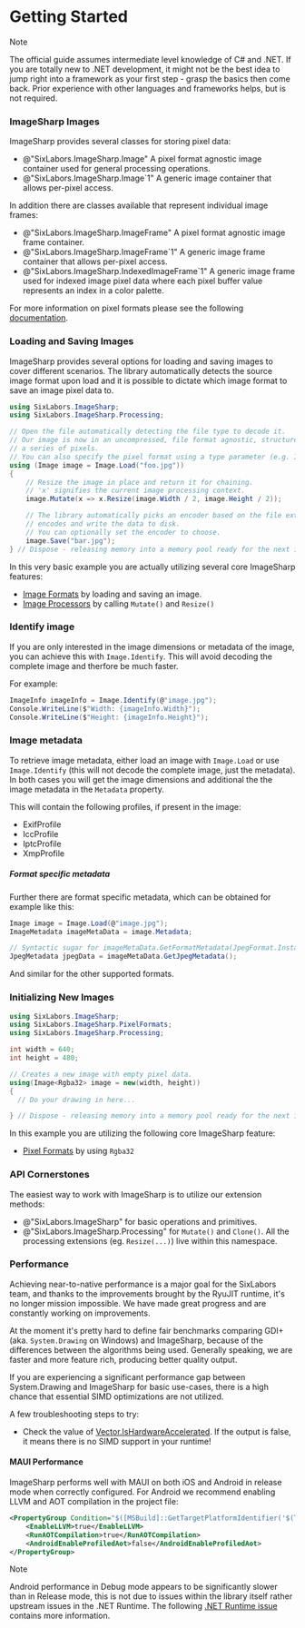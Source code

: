 # Getting Started

>[!NOTE]
>The official guide assumes intermediate level knowledge of C# and .NET. If you are totally new to .NET development, it might not be the best idea to jump right into a framework as your first step - grasp the basics then come back. Prior experience with other languages and frameworks helps, but is not required.

### ImageSharp Images

ImageSharp provides several classes for storing pixel data:

- @"SixLabors.ImageSharp.Image" A pixel format agnostic image container used for general processing operations.
- @"SixLabors.ImageSharp.Image`1" A generic image container that allows per-pixel access.

In addition there are classes available that represent individual image frames:

- @"SixLabors.ImageSharp.ImageFrame" A pixel format agnostic image frame container.
- @"SixLabors.ImageSharp.ImageFrame`1" A generic image frame container that allows per-pixel access.
- @"SixLabors.ImageSharp.IndexedImageFrame`1" A generic image frame used for indexed image pixel data where each pixel buffer value represents an index in a color palette.

For more information on pixel formats please see the following [documentation](pixelformats.md).

### Loading and Saving Images

ImageSharp provides several options for loading and saving images to cover different scenarios. The library automatically detects the source image format upon load and it is possible to dictate which image format to save an image pixel data to.  

```c#
using SixLabors.ImageSharp;
using SixLabors.ImageSharp.Processing;

// Open the file automatically detecting the file type to decode it.
// Our image is now in an uncompressed, file format agnostic, structure in-memory as
// a series of pixels.
// You can also specify the pixel format using a type parameter (e.g. Image<Rgba32> image = Image.Load<Rgba32>("foo.jpg"))
using (Image image = Image.Load("foo.jpg")) 
{
    // Resize the image in place and return it for chaining.
    // 'x' signifies the current image processing context.
    image.Mutate(x => x.Resize(image.Width / 2, image.Height / 2)); 

    // The library automatically picks an encoder based on the file extension then
    // encodes and write the data to disk.
    // You can optionally set the encoder to choose.
    image.Save("bar.jpg"); 
} // Dispose - releasing memory into a memory pool ready for the next image you wish to process.
```

In this very basic example you are actually utilizing several core ImageSharp features:
- [Image Formats](imageformats.md) by loading and saving an image.
- [Image Processors](processing.md) by calling `Mutate()` and `Resize()`

### Identify image

If you are only interested in the image dimensions or metadata of the image, you can achieve this with `Image.Identify`.
This will avoid decoding the complete image and therfore be much faster.

For example:

```c#
ImageInfo imageInfo = Image.Identify(@"image.jpg");
Console.WriteLine($"Width: {imageInfo.Width}");
Console.WriteLine($"Height: {imageInfo.Height}");
```

### Image metadata

To retrieve image metadata, either load an image with `Image.Load` or use `Image.Identify` (this will not decode the complete image, just the metadata). In both cases you will get the image dimensions and additional the the image
metadata in the `Metadata` property.

This will contain the following profiles, if present in the image:

- ExifProfile
- IccProfile
- IptcProfile
- XmpProfile

##### Format specific metadata

Further there are format specific metadata, which can be obtained for example like this:

```c#
Image image = Image.Load(@"image.jpg");
ImageMetadata imageMetaData = image.Metadata;

// Syntactic sugar for imageMetaData.GetFormatMetadata(JpegFormat.Instance)
JpegMetadata jpegData = imageMetaData.GetJpegMetadata();
```

And similar for the other supported formats.

### Initializing New Images

```c#
using SixLabors.ImageSharp;
using SixLabors.ImageSharp.PixelFormats;
using SixLabors.ImageSharp.Processing;

int width = 640;
int height = 480;

// Creates a new image with empty pixel data. 
using(Image<Rgba32> image = new(width, height)) 
{
  // Do your drawing in here...

} // Dispose - releasing memory into a memory pool ready for the next image you wish to process.
```
In this example you are utilizing the following core ImageSharp feature:
- [Pixel Formats](pixelformats.md) by using `Rgba32`

### API Cornerstones
The easiest way to work with ImageSharp is to utilize our extension methods:
- @"SixLabors.ImageSharp" for basic operations and primitives.
- @"SixLabors.ImageSharp.Processing" for `Mutate()` and `Clone()`. All the processing extensions (eg. `Resize(...)`) live within this namespace. 

### Performance
Achieving near-to-native performance is a major goal for the SixLabors team, and thanks to the improvements brought by the RyuJIT runtime, it's no longer mission impossible. We have made great progress and are constantly working on improvements.

At the moment it's pretty hard to define fair benchmarks comparing GDI+ (aka. `System.Drawing` on Windows) and ImageSharp, because of the differences between the algorithms being used. Generally speaking, we are faster and more feature rich, producing better quality output.

If you are experiencing a significant performance gap between System.Drawing and ImageSharp for basic use-cases, there is a high chance that essential SIMD optimizations are not utilized. 

A few troubleshooting steps to try:

- Check the value of [Vector.IsHardwareAccelerated](https://docs.microsoft.com/en-us/dotnet/api/system.numerics.vector.ishardwareaccelerated?view=netcore-2.1&viewFallbackFrom=netstandard-2.0#System_Numerics_Vector_IsHardwareAccelerated). If the output is false, it means there is no SIMD support in your runtime!

#### MAUI Performance
ImageSharp performs well with MAUI on both iOS and Android in release mode when correctly configured. For Android we recommend enabling LLVM and AOT compilation in the project file:

```xml
<PropertyGroup Condition="$([MSBuild]::GetTargetPlatformIdentifier('$(TargetFramework)')) == 'android' AND '$(Configuration)' == 'Release'">
    <EnableLLVM>true</EnableLLVM>
    <RunAOTCompilation>true</RunAOTCompilation>
    <AndroidEnableProfiledAot>false</AndroidEnableProfiledAot>
</PropertyGroup>
```

>[!NOTE] 
>Android performance in Debug mode appears to be significantly slower than in Release mode, this is not due to issues within the library itself rather upstream issues in the .NET Runtime. The following [.NET Runtime issue](https://github.com/dotnet/runtime/issues/71210) contains more information.
